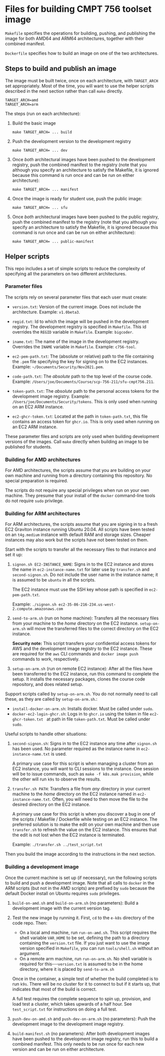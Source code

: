 # Files for building CMPT 756 toolset image

`Makefile` specifies the operations for building, pushing,
and publishing the image for both AMD64 and ARM64 architectures,
together with their combined manifest.

`Dockerfile` specifies how to build an image on one of
the two architectures.

## Steps to build and publish an image

The image must be built twice, once on each
architecture, with `TARGET_ARCH` set appropriately. Most of the time,
you will want to use the helper scripts described in the next section
rather than call `make` directly.

   ~~~
   TARGET_ARCH=amd
   TARGET_ARCH=arm
   ~~~

The steps (run on each architecture):

1. Build the basic image

   ~~~
   make TARGET_ARCH= ... build
   ~~~

2. Push the development version to the development registry

   ~~~
   make TARGET_ARCH= ... dev
   ~~~

4. Once *both* architectural images have been pushed to the
   development registry, push the combined manifest to the registry
   (note that you although you specify an architecture to satisfy the
   Makefile, it is ignored because this command is run once and can be
   run on either architecture):

   ~~~
   make TARGET_ARCH= ... manifest
   ~~~

5. Once the image is ready for student use, push the public image:

   ~~~
   make TARGET_ARCH= ... sfu
   ~~~

6. Once *both* architectural images have been pushed to the public
   registry, push the combined manifest to the registry (note that you
   although you specify an architecture to satisfy the Makefile, it is
   ignored because this command is run once and can be run on either
   architecture):

   ~~~
   make TARGET_ARCH= ... public-manifest
   ~~~

## Helper scripts

This repo includes a set of simple scripts to reduce the complexity of
specifying all the parameters on two different architectures.

### Parameter files

The scripts rely on several parameter files that each user must
create:

* `version.txt`: Version of the current image. Does not include the
   architecture. Example: `v1.0beta3`.

* `regid.txt`: Id to which the image will be pushed in the development
  registry.  The development registry is specified in `Makefile`. This
  id overrides the `REGID` variable in `Makefile`. Example:
  `bigcoder`.

* `iname.txt`: The name of the image in the development
  registry. Overrides the `INAME` variable in `Makefile`. Example:
  `c756-tool`.

* `ec2-pem-path.txt`: The (absolute or relative) path to the file
  containing the `.pem` file specifying the key for signing on to the
  EC2 instances. Example: `~/Documents/Security/Nov2021.pem`.

* `code-path.txt`: The *absolute* path to the top level of the course
  code. Example: `/Users/joe/Documents/Course/scp-756-211/sfu-cmpt756.211`.

* `token-path.txt`: The *absolute* path to the personal access tokens
  for the development image registry. Example:
  `/Users/joe/Documents/Security/tokens`. This is only used when
  running on an EC2 ARM instance.

* `ec2-ghcr-token.txt`: Located at the path in `token-path.txt`, this
  file contains an access token for `ghcr.io`. This is only used when
  running on an EC2 ARM instance.

These parameter files and scripts are only used when building
development versions of the images. Call `make` directly when building
an image to be published for students.

### Building for AMD architectures

For AMD architectures, the scripts assume that you are building on
your own machine and running from a directory containing this
repository. No special preparation is required.

The scripts do not require any special privileges when run on your own
machine. They presume that your install of the `docker` command-line
tools do not require `sudo` privilege.

### Building for ARM architectures

For ARM architectures, the scripts assume that you are signing in to a
fresh EC2 Graviton instance running Ubuntu 20.04. All scripts have
been tested on an `t4g.medium` instance with default RAM and storage
sizes. Cheaper instances may also work but the scripts have not been
tested on them.

Start with the scripts to transfer all the necessary files to
that instance and set it up:

1. `signon.sh EC2-INSTANCE_NAME`: Signs in to the EC2 instance and
   stores the name in `ec2-instance-name.txt` for later use by
   `transfer.sh` and `second-signon.sh`. Do not include the user name
   in the instance name; it is assumed to be `ubuntu` in all the
   scripts.

   The EC2 instance must use the SSH key whose path is specified in
   `ec2-pem-path.txt`.

   Example: `./signon.sh ec2-35-86-216-234.us-west-2.compute.amazonaws.com`

4. `send-to-arm.sh` (run on home machine): Transfers all the
   necessary files from your machine to the *home* directory on the
   EC2 instance. `setup-on-arm.sh` will move the transferred files to
   the correct directory on the EC2 instance.

   **Security note:** This script transfers your confidential access
   tokens for AWS and the development image registry to the EC2
   instance. These are required for the `aws` CLI commands and `docker
   image push` commands to work, respectively.

5. `setup-on-arm.sh` (run on remote EC2 instance): After all the
   files have been transferred to the EC2 instance, run this command
   to complete the setup. It installs the necessary packages, clones
   the course code repository, and does related setup.

Support scripts called by `setup-on-arm.sh`. You do not normally need
to call these, as they are called by `setup-on-arm.sh`.:

* `install-docker-on-arm.sh`: Installs docker. Must be called under `sudo`.
* `docker-ec2-login-ghcr.sh`: Logs in to `ghcr.io` using the token in
  file `ec2-ghcr-token.txt ` at path in file `token-path.txt`. Must be
  called under `sudo`.

Useful scripts to handle other situations:

1. `second-signon.sh`: Signs in to the EC2 instance any time after
   `signon.sh` has been used.  No parameter required as the instance
   name in `ec2-instance-name.txt` is used.

   A primary use case for this script is when managing a cluster from
   an EC2 instance, you will want to CLI sessions to the instance. One
   session will be to issue commands, such as `make -f k8s.mak
   provision`, while the other will run `k9s` to observe the results.

2. `transfer.sh PATH`: Transfers a file from *any* directory in your
   current machine to the *home* directory on the EC2 instance named
   in `ec2-instance-name.txt`. Often, you will need to then move the
   file to the desired directory on the EC2 instance.

   A primary use case for this script is when you discover a bug in
   one of the scripts / Makefile / Dockerfile while testing on an EC2
   instance. The preferred solution is to make the edit on your own
   machine and then use `transfer.sh` to refresh the value on the EC2
   instance. This ensures that the edit is not lost when the EC2
   instance is terminated.

   Example: `./transfer.sh ../test_script.txt` 

Then you build the image according to the instructions in the next
section.

### Building a development image

Once the current machine is set up (if necessary), run the following
scripts to build and push a development image.  Note that all calls to
`docker` in the ARM scripts (but not in the AMD scripts) are prefixed
by `sudo` because the default Docker install on Ubuntu requires `sudo`
privileges.

1. `build-on-amd.sh` and `build-on-arm.sh` (no parameters): Build a
   development image with the current version tag.

2. Test the new image by running it. First, `cd` to the `e-k8s` directory of
   the code repo. Then:

   * On a local amd machine, run `run-on-amd.sh`. This script requires
     the shell variable `VAR_HOME` to be set, defining the path to a
     directory containing the `version.txt` file.
     If you just want to use the image version specified in
     `Makefile`, you can run `tools/shell.sh` without an argument.
   * On a remote arm machine, run `run-on-arm.sh`. No shell variable
     is required for this---`version.txt` is assumed to be in the home
     directory, where it is placed by `send-to-arm.sh`

   Once in the container, a simple test of whether the build completed
   is to run `k9s`. There will be no cluster for it to connect to but
   if it starts up, that indicates that most of the build is correct.

   A full test requires the complete sequence to spin up, provision,
   and load test a cluster, which takes upwards of a half hour.
   See `test_script.txt` for instructions on doing a full test.

3. `push-dev-on-amd.sh` and `push-dev-on-arm.sh` (no parameters): Push
   the development image to the development image registry.

4. `build-manifest.sh` (no parameters): After both development images
   have been pushed to the development image registry, run this to
   build a combined manifest. This only needs to be run once for each
   new version and can be run on either architecture.
